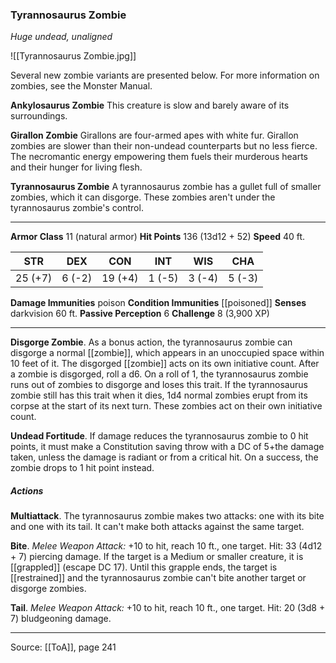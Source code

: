### Tyrannosaurus Zombie
_Huge undead, unaligned_

![[Tyrannosaurus Zombie.jpg]]

Several new zombie variants are presented below. For more information on zombies, see the Monster Manual.

**Ankylosaurus Zombie** This creature is slow and barely aware of its surroundings.


**Girallon Zombie** Girallons are four-armed apes with white fur. Girallon zombies are slower than their non-undead counterparts but no less fierce. The necromantic energy empowering them fuels their murderous hearts and their hunger for living flesh.


**Tyrannosaurus Zombie** A tyrannosaurus zombie has a gullet full of smaller zombies, which it can disgorge. These zombies aren't under the tyrannosaurus zombie's control.







---

**Armor Class** 11 (natural armor)
**Hit Points** 136 (13d12 + 52)
**Speed** 40 ft.

| STR     | DEX     | CON     | INT     | WIS     | CHA     |
|---------|---------|---------|---------|---------|---------|
| 25 (+7) | 6 (-2) | 19 (+4) | 1 (-5) | 3 (-4) | 5 (-3) |

**Damage Immunities** poison
**Condition Immunities** [[poisoned]]
**Senses** darkvision 60 ft.
**Passive Perception** 6
**Challenge** 8 (3,900 XP)

---

**Disgorge Zombie**. As a bonus action, the tyrannosaurus zombie can disgorge a normal [[zombie]], which appears in an unoccupied space within 10 feet of it. The disgorged [[zombie]] acts on its own initiative count. After a zombie is disgorged, roll a d6. On a roll of 1, the tyrannosaurus zombie runs out of zombies to disgorge and loses this trait. If the tyrannosaurus zombie still has this trait when it dies, 1d4 normal zombies erupt from its corpse at the start of its next turn. These zombies act on their own initiative count.

**Undead Fortitude**. If damage reduces the tyrannosaurus zombie to 0 hit points, it must make a Constitution saving throw with a DC of 5+the damage taken, unless the damage is radiant or from a critical hit. On a success, the zombie drops to 1 hit point instead.

##### Actions
**Multiattack**. The tyrannosaurus zombie makes two attacks: one with its bite and one with its tail. It can't make both attacks against the same target.

**Bite**. _Melee Weapon Attack:_ +10 to hit, reach 10 ft., one target. Hit: 33 (4d12 + 7) piercing damage. If the target is a Medium or smaller creature, it is [[grappled]] (escape DC 17). Until this grapple ends, the target is [[restrained]] and the tyrannosaurus zombie can't bite another target or disgorge zombies.

**Tail**. _Melee Weapon Attack:_ +10 to hit, reach 10 ft., one target. Hit: 20 (3d8 + 7) bludgeoning damage.


---

Source: [[ToA]], page 241